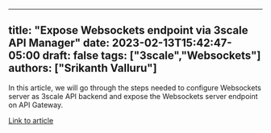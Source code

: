 
---
title: "Expose Websockets endpoint via 3scale API Manager"
date: 2023-02-13T15:42:47-05:00
draft: false
tags: ["3scale","Websockets"]
authors: ["Srikanth Valluru"]
---

In this article, we will go through the steps needed to configure Websockets server as 3scale API backend and expose the Websockets server endpoint on API Gateway.

[Link to article](https://medium.com/@srikanthvalluru/3scale-analytics-imported-in-external-data-visualization-tool-13c7863a3d01) 

